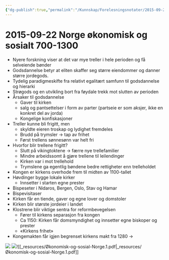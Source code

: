 ```yaml
---
{"dg-publish":true,"permalink":"/Kunnskap/Forelesningsnotater/2015-09-22 Norge økonomisk og sosialt 700-1300/","tags":["historie","hi110","forelesning"]}
---
```



# 2015-09-22 Norge økonomisk og sosialt 700-1300
* Nyere forskning viser at det var mye treller i hele perioden og få selveiende bønder
* Godsdannelse betyr at eliten skaffer seg større eiendommer og danner større jordegods.
* Tydelig paradigmeskifte fra relativt egalitært samfunn til godsdannelse og hierarki
* Strøgods og en utvikling bort fra føydale trekk mot slutten av perioden
* Årsaker til godsdannelse
	* Gaver til kirken
	* salg og pantsettelser i form av parter (partseie er som aksjer, ikke en konkret del av jorda)
	* Kongelige konfiskasjoner
* Treller kunne bli frigitt, men
	* skyldte eieren troskap og lydighet fremdeles
	* Brudd på trymsler → tap av frihet
	* Først trellens sønnesønn var helt fri
* Hvorfor blir trellene frigitt?
	* Slutt på vikingtoktene -> færre nye trellefamilier
	* Mindre arbeidssomt å gjøre trellene til leilendinger
	* Kirken var i mot trellehold
	* Trymslene ga egentlig bøndene bedre rettigheter enn trelleholdet
* Kongen er kirkens overhode frem til midten av 1100-tallet
* Høvdinger bygge lokale kirker
	* Innsetter i starten egne prester
* Bispeseter i Nidaros, Bergen, Oslo, Stav og Hamar
* Bispevisitaser
* Kirken får en tiende, gaver og egne lover og domstoler
* Kirken blir største jordeier i landet
* Klostrene blir viktige sentra for reformbevegelsen
	* Fører til kirkens separasjon fra kongen
	* Ca 1150: Kirken får domsmyndighet og innsetter egne biskoper og prester
	* «Kirkens frihet» 
* Kongemakten får igjen begrenset kirkens makt fra 1280 ->

![](/img/user/_resources/IMG_20151119_114916.png)
![](/img/user/_resources/IMG_20151119_114955.png)![[_resources/Økonomisk-og-sosial-Norge.1.pdf\|_resources/Økonomisk-og-sosial-Norge.1.pdf]]
